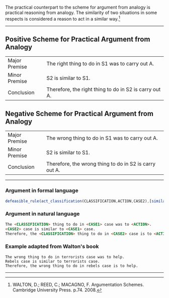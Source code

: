 The practical counterpart to the scheme for argument from analogy is practical reasoning from analogy. 
The similarity of two situations in some respects is considered a reason to act in a similar way.[^1]

---

## Positive Scheme for Practical Argument from Analogy

<table>
  <tr>
    <td height="40">Major Premise</td>
    <td height="40">The right thing to do in S1 was to carry out A.</td>
  </tr>
  <tr>
    <td height="40">Minor Premise</td>
    <td height="40">S2 is similar to S1.</td>
  </tr>
  <tr>
     <td height="40">Conclusion</td>
     <td height="40">Therefore, the right thing to do in S2 is carry out A.</td>
  </tr>
</table>


## Negative Scheme for Practical Argument from Analogy

<table>
  <tr>
    <td height="40">Major Premise</td>
    <td height="40">The wrong thing to do in S1 was to carry out A.</td>
  </tr>
  <tr>
    <td height="40">Minor Premise</td>
    <td height="40">S2 is similar to S1.</td>
  </tr>
  <tr>
     <td height="40">Conclusion</td>
     <td height="40">Therefore, the wrong thing to do in S2 is carry out A.</td>
  </tr>
</table>


---


### Argument in formal language

```javascript
defeasible_rule(act_classification(CLASSIFICATION,ACTION,CASE2),[similar(CASE1,CASE2), act_classification(CLASSIFICATION,ACTION,CASE1)])[as(PNS4PA4rmA)].
```

### Argument in natural language

```html
The <CLASSIFICATION> thing to do in <CASE1> case was to <ACTION>. 
<CASE2> case is similar to <CASE1> case. 
Therefore, the <CLASSIFICATION> thing to do in <CASE2> case is to <ACTION>.
```

### Example adapted from Walton's book
```
The wrong thing to do in terrorists case was to help. 
Rebels case is similar to terrorists case. 
Therefore, the wrong thing to do in rebels case is to help.
```
---


[^1]: WALTON, D.; REED, C.; MACAGNO, F. Argumentation Schemes. Cambridge University Press. p.74. 2008. 
